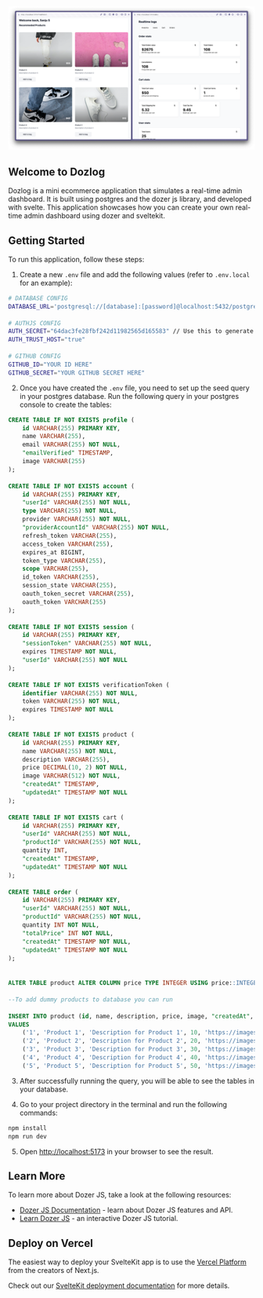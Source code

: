 ![Alt text](image.png)

## Welcome to Dozlog

Dozlog is a mini ecommerce application that simulates a real-time admin dashboard. It is built using postgres and the dozer js library, and developed with svelte. This application showcases how you can create your own real-time admin dashboard using dozer and sveltekit.

## Getting Started

To run this application, follow these steps:

1. Create a new `.env` file and add the following values (refer to `.env.local` for an example):

```bash
# DATABASE CONFIG
DATABASE_URL='postgresql://[database]:[password]@localhost:5432/postgres'

# AUTHJS CONFIG
AUTH_SECRET="64dac3fe28fbf242d11982565d165583" // Use this to generate secret - https://generate-secret.vercel.app/32
AUTH_TRUST_HOST="true"

# GITHUB CONFIG
GITHUB_ID="YOUR ID HERE"
GITHUB_SECRET="YOUR GITHUB SECRET HERE"
```

2. Once you have created the `.env` file, you need to set up the seed query in your postgres database. Run the following query in your postgres console to create the tables:

```seed.sql
CREATE TABLE IF NOT EXISTS profile (
    id VARCHAR(255) PRIMARY KEY,
    name VARCHAR(255),
    email VARCHAR(255) NOT NULL,
    "emailVerified" TIMESTAMP,
    image VARCHAR(255)
);

CREATE TABLE IF NOT EXISTS account (
    id VARCHAR(255) PRIMARY KEY,
    "userId" VARCHAR(255) NOT NULL,
    type VARCHAR(255) NOT NULL,
    provider VARCHAR(255) NOT NULL,
    "providerAccountId" VARCHAR(255) NOT NULL,
    refresh_token VARCHAR(255),
    access_token VARCHAR(255),
    expires_at BIGINT,
    token_type VARCHAR(255),
    scope VARCHAR(255),
    id_token VARCHAR(255),
    session_state VARCHAR(255),
    oauth_token_secret VARCHAR(255),
    oauth_token VARCHAR(255)
);

CREATE TABLE IF NOT EXISTS session (
    id VARCHAR(255) PRIMARY KEY,
    "sessionToken" VARCHAR(255) NOT NULL,
    expires TIMESTAMP NOT NULL,
    "userId" VARCHAR(255) NOT NULL
);

CREATE TABLE IF NOT EXISTS verificationToken (
    identifier VARCHAR(255) NOT NULL,
    token VARCHAR(255) NOT NULL,
    expires TIMESTAMP NOT NULL
);

CREATE TABLE IF NOT EXISTS product (
    id VARCHAR(255) PRIMARY KEY,
    name VARCHAR(255) NOT NULL,
    description VARCHAR(255),
    price DECIMAL(10, 2) NOT NULL,
    image VARCHAR(512) NOT NULL,
    "createdAt" TIMESTAMP,
    "updatedAt" TIMESTAMP NOT NULL
);

CREATE TABLE IF NOT EXISTS cart (
    id VARCHAR(255) PRIMARY KEY,
    "userId" VARCHAR(255) NOT NULL,
    "productId" VARCHAR(255) NOT NULL,
    quantity INT,
    "createdAt" TIMESTAMP,
    "updatedAt" TIMESTAMP NOT NULL
);

CREATE TABLE order (
    id VARCHAR(255) PRIMARY KEY,
    "userId" VARCHAR(255) NOT NULL,
    "productId" VARCHAR(255) NOT NULL,
    quantity INT NOT NULL,
    "totalPrice" INT NOT NULL,
    "createdAt" TIMESTAMP NOT NULL,
    "updatedAt" TIMESTAMP NOT NULL
);


ALTER TABLE product ALTER COLUMN price TYPE INTEGER USING price::INTEGER;

--To add dummy products to database you can run

INSERT INTO product (id, name, description, price, image, "createdAt", "updatedAt")
VALUES
    ('1', 'Product 1', 'Description for Product 1', 10, 'https://images.pexels.com/photos/1464625/pexels-photo-1464625.jpeg?auto=compress&cs=tinysrgb&w=1260&h=750&dpr=1', 'your-user-id', '2021-01-01 10:00:00', '2021-01-01 10:00:00'),
    ('2', 'Product 2', 'Description for Product 2', 20, 'https://images.pexels.com/photos/1879096/pexels-photo-1879096.jpeg?auto=compress&cs=tinysrgb&w=1600', 'your-user-id', '2021-01-02 11:00:00', '2021-01-02 11:00:00'),
    ('3', 'Product 3', 'Description for Product 3', 30, 'https://images.pexels.com/photos/1879101/pexels-photo-1879101.jpeg?auto=compress&cs=tinysrgb&w=1600', 'your-user-id', '2021-01-03 12:00:00', '2021-01-03 12:00:00'),
    ('4', 'Product 4', 'Description for Product 4', 40, 'https://images.pexels.com/photos/4296072/pexels-photo-4296072.jpeg?auto=compress&cs=tinysrgb&w=1600', 'your-user-id', '2021-01-04 13:00:00', '2021-01-04 13:00:00'),
    ('5', 'Product 5', 'Description for Product 5', 50, 'https://images.pexels.com/photos/4296075/pexels-photo-4296075.jpeg?auto=compress&cs=tinysrgb&w=1600', 'your-user-id', '2021-01-05 14:00:00', '2021-01-05 14:00:00');

```

3. After successfully running the query, you will be able to see the tables in your database.

4. Go to your project directory in the terminal and run the following commands:

```bash
npm install
npm run dev
```

5. Open [http://localhost:5173](http://localhost:5173) in your browser to see the result.

## Learn More

To learn more about Dozer JS, take a look at the following resources:

- [Dozer JS Documentation](https://getdozer.io/) - learn about Dozer JS features and API.
- [Learn Dozer JS](https://getdozer.io/) - an interactive Dozer JS tutorial.

## Deploy on Vercel

The easiest way to deploy your SvelteKit app is to use the [Vercel Platform](https://vercel.com/new?utm_medium=default-template&filter=next.js&utm_source=create-next-app&utm_campaign=create-next-app-readme) from the creators of Next.js.

Check out our [SvelteKit deployment documentation](https://nextjs.org/docs/deployment) for more details.
